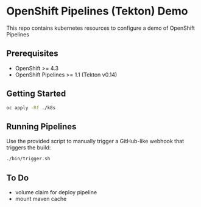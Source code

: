 # OpenShift Pipelines (Tekton) Demo 

This repo contains kubernetes resources to configure a demo of OpenShift Pipelines

## Prerequisites
- OpenShift >= 4.3
- OpenShift Pipelines >= 1.1 (Tekton v0.14)

## Getting Started

```sh
oc apply -Rf ./k8s
```

## Running Pipelines

Use the provided script to manually trigger a GitHub-like webhook that triggers the build:

```sh
./bin/trigger.sh
```

## To Do
- volume claim for deploy pipeline
- mount maven cache